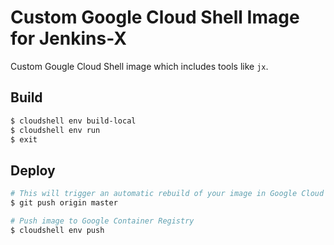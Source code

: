 # Custom Google Cloud Shell Image for Jenkins-X

Custom Gougle Cloud Shell image which includes tools like `jx`.

## Build

```bash
$ cloudshell env build-local
$ cloudshell env run
$ exit
```

## Deploy

```bash
# This will trigger an automatic rebuild of your image in Google Cloud Container Builder.
$ git push origin master

# Push image to Google Container Registry
$ cloudshell env push
```